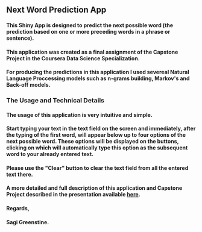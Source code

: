 ## **Next Word Prediction App**  

#### This Shiny App is designed to predict the next possible word (the prediction based on one or more preceding words in a phrase or sentence).  
#### This application was created as a final assignment of the Capstone Project in the Coursera Data Science Specialization.  
#### For producing the predictions in this application I used severeal Natural Language Proccessing models such as n-grams building, Markov's and Back-off models.

### **The Usage and Technical Details**

#### The usage of this application is very intuitive and simple.  
#### Start typing your text in the text field on the screen and immediately, after the typing of the first word, will appear below up to four options of the next possible word. These options will be displayed on the buttons, clicking on which will automatically type this option as the subsequent word to your already entered text.  
#### Please use the "Clear" button to clear the text field from all the entered text there.

#### A more detailed and full description of this application and Capstone Project described in the presentation available [here]().

#### Regards,
#### Sagi Greenstine.

